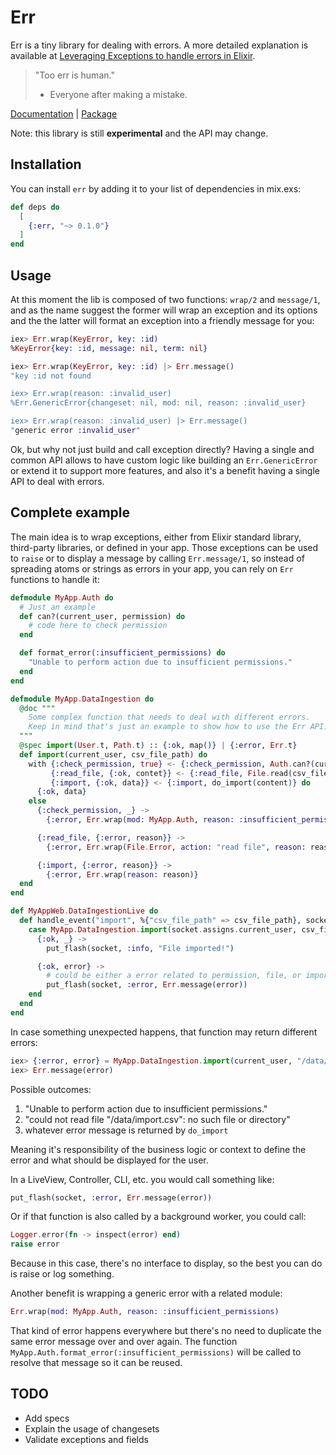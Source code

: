 # Err

Err is a tiny library for dealing with errors. A more detailed explanation is available at [Leveraging Exceptions to handle errors in Elixir](https://leandrocp.com.br/2020/08/leveraging-exceptions-to-handle-errors-in-elixir/).

> "Too err is human."
> - Everyone after making a mistake.

[Documentation](https://hexdocs.pm/err) | [Package](https://hex.pm/packages/err)

Note: this library is still **experimental** and the API may change.

## Installation

You can install `err` by adding it to your list of dependencies in mix.exs:

```elixir
def deps do
  [
    {:err, "~> 0.1.0"}
  ]
end
```

## Usage

At this moment the lib is composed of two functions: `wrap/2` and `message/1`, and as the name suggest the former will wrap an exception and its options and the the latter will format an exception into a friendly message for you:

```elixir
iex> Err.wrap(KeyError, key: :id)
%KeyError{key: :id, message: nil, term: nil}

iex> Err.wrap(KeyError, key: :id) |> Err.message()
"key :id not found

iex> Err.wrap(reason: :invalid_user)
%Err.GenericError{changeset: nil, mod: nil, reason: :invalid_user}

iex> Err.wrap(reason: :invalid_user) |> Err.message()
"generic error :invalid_user"
```

Ok, but why not just build and call exception directly? Having a single and common API allows to have custom logic like building an `Err.GenericError` or extend it to support more features, and also it's a benefit having a single API to deal with errors.

## Complete example

The main idea is to wrap exceptions, either from Elixir standard library, third-party libraries, or defined in your app. Those exceptions can be used to `raise` or to display a message by calling `Err.message/1`, so instead of spreading atoms or strings as errors in your app, you can rely on `Err` functions to handle it:


```elixir
defmodule MyApp.Auth do
  # Just an example
  def can?(current_user, permission) do
    # code here to check permission
  end

  def format_error(:insufficient_permissions) do
    "Unable to perform action due to insufficient permissions."
  end
end

defmodule MyApp.DataIngestion do
  @doc """
    Some complex function that needs to deal with different errors.
    Keep in mind that's just an example to show how to use the Err API.
  """
  @spec import(User.t, Path.t) :: {:ok, map()} | {:error, Err.t}
  def import(current_user, csv_file_path) do
    with {:check_permission, true} <- {:check_permission, Auth.can?(current_user, :import},
         {:read_file, {:ok, contet}} <- {:read_file, File.read(csv_file_path)},
         {:import, {:ok, data}} <- {:import, do_import(content)} do
      {:ok, data}
    else
      {:check_permission, _} ->
        {:error, Err.wrap(mod: MyApp.Auth, reason: :insufficient_permissions)}

      {:read_file, {:error, reason}} ->
        {:error, Err.wrap(File.Error, action: "read file", reason: reason, path: csv_file_path)}

      {:import, {:error, reason}} ->
        {:error, Err.wrap(reason: reason)}
  end
end

def MyAppWeb.DataIngestionLive do
  def handle_event("import", %{"csv_file_path" => csv_file_path}, socket) do
    case MyApp.DataIngestion.import(socket.assigns.current_user, csv_file_path) do
      {:ok, _} ->
        put_flash(socket, :info, "File imported!")

      {:ok, error} ->
        # could be either a error related to permission, file, or import.
        put_flash(socket, :error, Err.message(error))
    end
  end
end
```

In case something unexpected happens, that function may return different errors:

```elixir
iex> {:error, error} = MyApp.DataIngestion.import(current_user, "/data/import.csv")
iex> Err.message(error)
```

Possible outcomes:

1. "Unable to perform action due to insufficient permissions."
2. "could not read file \"/data/import.csv\": no such file or directory"
3. whatever error message is returned by `do_import`

Meaning it's responsibility of the business logic or context to define the error and what should be displayed for the user.

In a LiveView, Controller, CLI, etc. you would call something like:

```elixir
put_flash(socket, :error, Err.message(error))
```

Or if that function is also called by a background worker, you could call:

```elixir
Logger.error(fn -> inspect(error) end)
raise error
```

Because in this case, there's no interface to display, so the best you can do is raise or log something.

Another benefit is wrapping a generic error with a related module:

```elixir
Err.wrap(mod: MyApp.Auth, reason: :insufficient_permissions)
```

That kind of error happens everywhere but there's no need to duplicate the same error message over and over again. The function `MyApp.Auth.format_error(:insufficient_permissions)` will be called to resolve that message so it can be reused.

## TODO

- Add specs
- Explain the usage of changesets
- Validate exceptions and fields